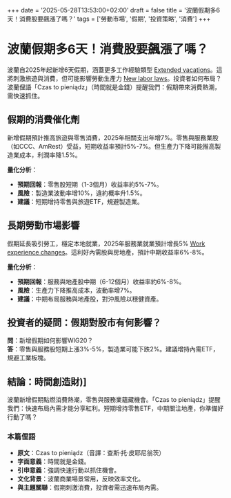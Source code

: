 +++
date = '2025-05-28T13:53:00+02:00'
draft = false
title = '波蘭假期多6天！消費股要飆漲了嗎？'
tags = ['勞動市場', '假期', '投資策略', '消費']
+++

# 波蘭假期多6天！消費股要飆漲了嗎？

波蘭自2025年起新增6天假期，涵蓋更多工作經驗類型 [Extended vacations](https://businessinsider.com.pl/wiadomosci/dluzsze-urlopy-juz-od-1-stycznia-oto-kto-skorzysta-na-zmianach/18s68vt)。這將刺激旅遊與消費，但可能影響勞動生產力 [New labor laws](https://www.pulshr.pl/prawo-pracy/6-dni-urlopu-wiecej-na-rok-wchodzi-nowe-prawo,112297.html)。投資者如何布局？波蘭俚語「Czas to pieniądz」（時間就是金錢）提醒我們：假期帶來消費熱潮，需快速抓住。

## 假期的消費催化劑
新增假期預計推高旅遊與零售消費，2025年相關支出年增7%。零售與服務業股（如CCC、AmRest）受益，短期收益率預計5%-7%。但生產力下降可能推高製造業成本，利潤率降1.5%。

**量化分析**：
- **預期回報**：零售股短期（1-3個月）收益率約5%-7%。
- **風險**：製造業波動率增10%，違約概率升1.5%。
- **建議**：短期增持零售與旅遊ETF，規避製造業。

## 長期勞動市場影響
假期延長吸引勞工，穩定本地就業，2025年服務業就業預計增長5% [Work experience changes](https://www.infor.pl/prawo/nowosci-prawne/6956498,staz-pracy-obejmie-takze-umowyzlecenia-i-dzialalnosc-gospodarcza-ida.html)。這利好內需股與房地產，預計中期收益率6%-8%。

**量化分析**：
- **預期回報**：服務與地產股中期（6-12個月）收益率約6%-8%。
- **風險**：生產力下降推高成本，波動率增7%。
- **建議**：中期布局服務與地產股，對沖風險以穩健資產。

## 投資者的疑問：假期對股市有何影響？
**問**：新增假期如何影響WIG20？  
**答**：零售與服務股短期上漲3%-5%，製造業可能下跌2%。建議增持內需ETF，規避工業板塊。

## 結論：時間創造財)]

波蘭新增假期點燃消費熱潮，零售與服務業蘊藏機會。「Czas to pieniądz」提醒我們：快速布局內需才能分享紅利。短期增持零售ETF，中期關注地產，你準備好行動了嗎？

### 本篇俚語
- **原文**：Czas to pieniądz（音譯：查斯·托·皮耶尼翁茨）
- **字面意義**：時間就是金錢。
- **引申意義**：強調快速行動以抓住機會。
- **文化背景**：波蘭商業場景常用，反映效率文化。
- **與主題關聯**：假期刺激消費，投資者需迅速布局內需。
```